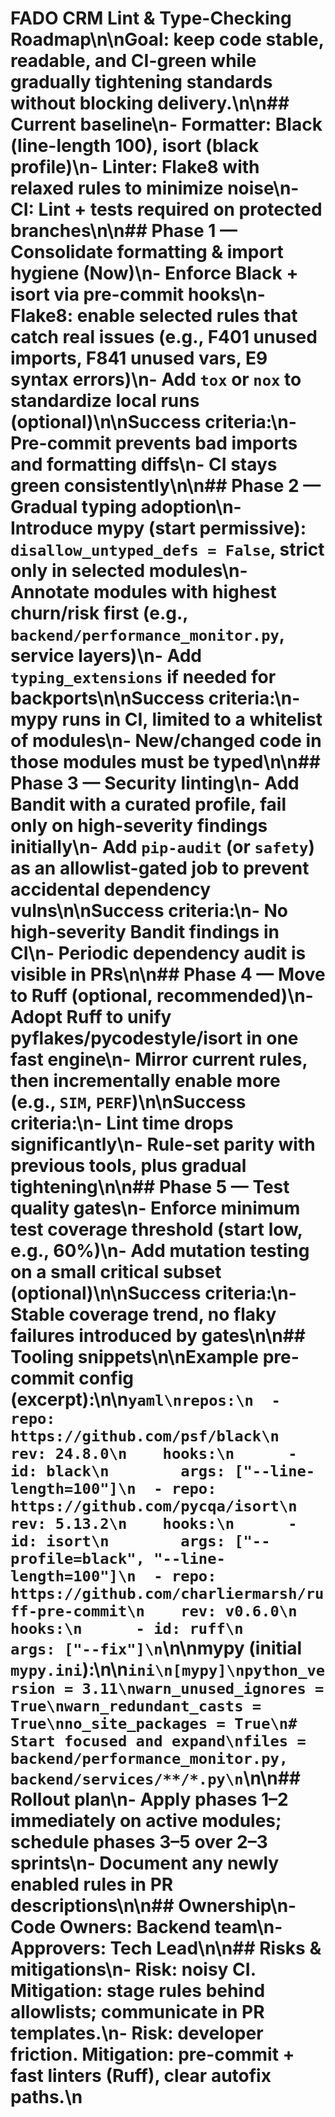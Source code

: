 # FADO CRM Lint & Type-Checking Roadmap\n\nGoal: keep code stable, readable, and CI-green while gradually tightening standards without blocking delivery.\n\n## Current baseline\n- Formatter: Black (line-length 100), isort (black profile)\n- Linter: Flake8 with relaxed rules to minimize noise\n- CI: Lint + tests required on protected branches\n\n## Phase 1 — Consolidate formatting & import hygiene (Now)\n- Enforce Black + isort via pre-commit hooks\n- Flake8: enable selected rules that catch real issues (e.g., F401 unused imports, F841 unused vars, E9 syntax errors)\n- Add `tox` or `nox` to standardize local runs (optional)\n\nSuccess criteria:\n- Pre-commit prevents bad imports and formatting diffs\n- CI stays green consistently\n\n## Phase 2 — Gradual typing adoption\n- Introduce mypy (start permissive): `disallow_untyped_defs = False`, strict only in selected modules\n- Annotate modules with highest churn/risk first (e.g., `backend/performance_monitor.py`, service layers)\n- Add `typing_extensions` if needed for backports\n\nSuccess criteria:\n- mypy runs in CI, limited to a whitelist of modules\n- New/changed code in those modules must be typed\n\n## Phase 3 — Security linting\n- Add Bandit with a curated profile, fail only on high-severity findings initially\n- Add `pip-audit` (or `safety`) as an allowlist-gated job to prevent accidental dependency vulns\n\nSuccess criteria:\n- No high-severity Bandit findings in CI\n- Periodic dependency audit is visible in PRs\n\n## Phase 4 — Move to Ruff (optional, recommended)\n- Adopt Ruff to unify pyflakes/pycodestyle/isort in one fast engine\n- Mirror current rules, then incrementally enable more (e.g., `SIM`, `PERF`)\n\nSuccess criteria:\n- Lint time drops significantly\n- Rule-set parity with previous tools, plus gradual tightening\n\n## Phase 5 — Test quality gates\n- Enforce minimum test coverage threshold (start low, e.g., 60%)\n- Add mutation testing on a small critical subset (optional)\n\nSuccess criteria:\n- Stable coverage trend, no flaky failures introduced by gates\n\n## Tooling snippets\n\nExample pre-commit config (excerpt):\n\n```yaml\nrepos:\n  - repo: https://github.com/psf/black\n    rev: 24.8.0\n    hooks:\n      - id: black\n        args: ["--line-length=100"]\n  - repo: https://github.com/pycqa/isort\n    rev: 5.13.2\n    hooks:\n      - id: isort\n        args: ["--profile=black", "--line-length=100"]\n  - repo: https://github.com/charliermarsh/ruff-pre-commit\n    rev: v0.6.0\n    hooks:\n      - id: ruff\n        args: ["--fix"]\n```\n\nmypy (initial `mypy.ini`):\n\n```ini\n[mypy]\npython_version = 3.11\nwarn_unused_ignores = True\nwarn_redundant_casts = True\nno_site_packages = True\n# Start focused and expand\nfiles = backend/performance_monitor.py, backend/services/**/*.py\n```\n\n## Rollout plan\n- Apply phases 1–2 immediately on active modules; schedule phases 3–5 over 2–3 sprints\n- Document any newly enabled rules in PR descriptions\n\n## Ownership\n- Code Owners: Backend team\n- Approvers: Tech Lead\n\n## Risks & mitigations\n- Risk: noisy CI. Mitigation: stage rules behind allowlists; communicate in PR templates.\n- Risk: developer friction. Mitigation: pre-commit + fast linters (Ruff), clear autofix paths.\n